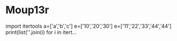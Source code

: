 # Moup13r
import itertools a=['a','b','c'] e=['10','20','30'] e=['11','22','33','44','44'] print(list(''.join(i) for i in itert…
